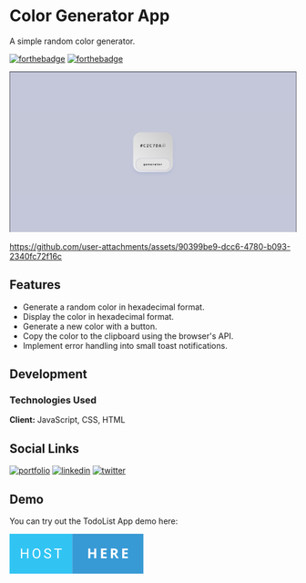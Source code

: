     
# Color Generator App


A simple random color generator.


[![forthebadge](http://forthebadge.com/images/badges/built-with-love.svg)](http://forthebadge.com) [![forthebadge](https://forthebadge.com/images/badges/works-on-my-machine.svg)](https://forthebadge.com)

![Preview Image](./img/preview.png)


https://github.com/user-attachments/assets/90399be9-dcc6-4780-b093-2340fc72f16c

## Features


* Generate a random color in hexadecimal format.
* Display the color in hexadecimal format.
* Generate a new color with a button.
* Copy the color to the clipboard using the browser's API.
* Implement error handling into small toast notifications.


## Development

### Technologies Used

**Client:** JavaScript, CSS, HTML




## Social Links

[![portfolio](https://img.shields.io/badge/my_portfolio-1DA1F2?style=for-the-badge&logo=ko-fi&logoColor=white)](https://diaby-mamadou.vercel.app/)
[![linkedin](https://img.shields.io/badge/linkedin-0A66C2?style=for-the-badge&logo=linkedin&logoColor=white)](https://www.linkedin.com/in/mamadou-diaby-107351231/)
[![twitter](https://img.shields.io/badge/twitter-1DA1F2?style=for-the-badge&logo=twitter&logoColor=white)](https://twitter.com/404diaby)
## Demo

You can try out the TodoList App demo here: 

[![forthebadge](./img/host-here.svg)](https://404diaby-todo-app-eight-tawny.vercel.app/)
